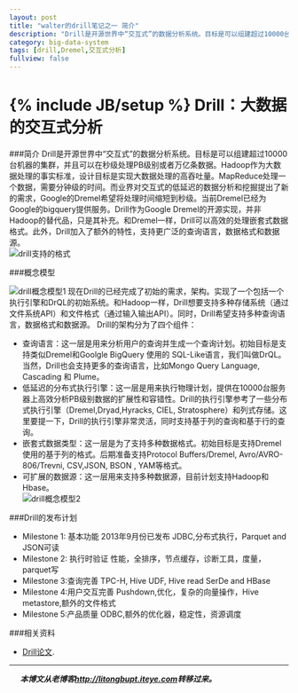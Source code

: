 ```yaml
---
layout: post
title: "walter的drill笔记之一 简介"
description: "Drill是开源世界中“交互式”的数据分析系统。目标是可以组建超过10000台机器的集群，并且可以在秒级处理PB级别或者万亿条数据。"
category: big-data-system
tags: [drill,Dremel,交互式分析]
fullview: false
---
```


{% include JB/setup %}
Drill：大数据的交互式分析
====================

###简介
Drill是开源世界中“交互式”的数据分析系统。目标是可以组建超过10000台机器的集群，并且可以在秒级处理PB级别或者万亿条数据。Hadoop作为大数据处理的事实标准，设计目标是实现大数据处理的高吞吐量。MapReduce处理一个数据，需要分钟级的时间。而业界对交互式的低延迟的数据分析和挖掘提出了新的需求，Google的Dremel希望将处理时间缩短到秒级。当前Dremel已经为Google的bigquery提供服务。Drill作为Google Dremel的开源实现，并非Hadoop的替代品，只是其补充。和Dremel一样，Drill可以高效的处理嵌套式数据格式。此外，Drill加入了额外的特性，支持更广泛的查询语言，数据格式和数据源。   
![drill支持的格式](http://xiangguo.qiniudn.com/img/posts/drill1/drill1-1.jpeg "drill支持的格式")

###概念模型

![drill概念模型1](http://xiangguo.qiniudn.com/img/posts/drill1/drill1-2.jpeg "drill概念模型1")
现在Drill的已经完成了初始的需求，架构。实现了一个包括一个执行引擎和DrQL的初始系统。和Hadoop一样，Drill想要支持多种存储系统（通过文件系统API）和文件格式（通过输入输出API）。同时，Drill希望支持多种查询语言，数据格式和数据源。
Drill的架构分为了四个组件：
- 查询语言：这一层是用来分析用户的查询并生成一个查询计划。初始目标是支持类似Dremel和Goolgle BigQuery 使用的 SQL-Like语言，我们叫做DrQL。当然，Drill也会支持更多的查询语言，比如Mongo Query Language, Cascading 和 Plume。
- 低延迟的分布式执行引擎：这一层是用来执行物理计划，提供在10000台服务器上高效分析PB级别数据的扩展性和容错性。Drill的执行引擎参考了一些分布式执行引擎（Dremel,Dryad,Hyracks, CIEL, Stratosphere）和列式存储。这里要提一下，Drill的执行引擎非常灵活，同时支持基于列的查询和基于行的查询。
- 嵌套式数据类型：这一层是为了支持多种数据格式。初始目标是支持Dremel使用的基于列的格式。后期准备支持Protocol Buffers/Dremel, Avro/AVRO-806/Trevni, CSV,JSON, BSON , YAM等格式。
- 可扩展的数据源：这一层用来支持多种数据源，目前计划支持Hadoop和Hbase。    
![drill概念模型2](http://xiangguo.qiniudn.com/img/posts/drill1/drill1-3.jpeg "drill概念模型2")



###Drill的发布计划
- Milestone 1: 基本功能 2013年9月份已发布
JDBC,分布式执行，Parquet and JSON可读
- Milestone 2: 执行时验证
性能，全排序，节点缓存，诊断工具，度量，parquet写
- Milestone 3:查询完善
TPC-H, Hive UDF, Hive read SerDe and HBase
- Milestone 4:用户交互完善
Pushdown,优化，复杂的向量操作，Hive metastore,额外的文件格式
- Milestone 5:产品质量
ODBC,额外的优化器，稳定性，资源调度



###相关资料
- [Drill论文](http://online.liebertpub.com/doi/pdfplus/10.1089/big.2013.0011).    

***

&nbsp;&nbsp;&nbsp;&nbsp; ***本博文从老博客<http://litongbupt.iteye.com>转移过来。***
